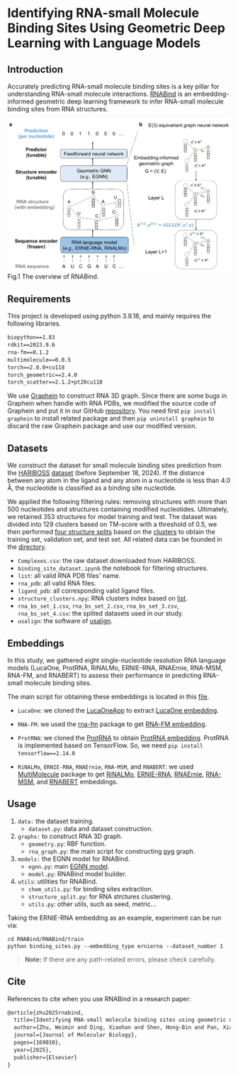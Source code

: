 # Identifying RNA-small Molecule Binding Sites Using Geometric Deep Learning with Language Models
## Introduction
Accurately predicting RNA-small molecule binding sites is a key pillar for understanding RNA-small molecule interactions.
[RNABind](https://www.sciencedirect.com/science/article/pii/S0022283625000762) is an embedding-informed geometric deep learning framework to infer RNA-small molecule binding sites from RNA structures.

![overview](https://github.com/jaminzzz/RNABind/blob/main/RNABind.png)
Fig.1 The overview of RNABind.
## Requirements
This project is developed using python 3.9.18, and mainly requires the following libraries.
```txt
biopython==1.83
rdkit==2023.9.6
rna-fm==0.1.2 
multimolecule==0.0.5
torch==2.0.0+cu118
torch_geometric==2.4.0
torch_scatter==2.1.2+pt20cu118
```
We use [Graphein](https://github.com/a-r-j/graphein) to construct RNA 3D graph. Since there are some bugs in Graphein when handle with RNA PDBs, we modified the source code of Graphein and put it in our GitHub [repository](https://github.com/jaminzzz/RNABind/tree/main/Graphein). You need first `pip install graphein` to install related package and then `pip uninstall graphein` to discard the raw Graphein package and use our modified version.
## Datasets
We construct the dataset for small molecule binding sites prediction from the [HARIBOSS](https://hariboss.pasteur.cloud/) [dataset](https://hariboss.pasteur.cloud/complexes/?format=csv) (before September 18, 2024). If the distance between any atom in the ligand and any atom in a nucleotide is less than 4.0 Å, the nucleotide is classified as a binding site nucleotide. 

We applied the following filtering rules: removing structures with more than 500 nucleotides and structures containing modified nucleotides. Ultimately, we retained 353 structures for model training and test. The dataset was divided into 129 clusters based on TM-score with a threshold of 0.5, we then performed [four structure splits](https://github.com/jaminzzz/RNABind/blob/main/bs_data/rna_bs_set_1.csv) based on the [clusters](https://github.com/jaminzzz/RNABind/blob/main/bs_data/structure_clusters.npy) to obtain the training set, validation set, and test set. All related data can be founded in the [directory](https://github.com/jaminzzz/RNABind/tree/main/bs_data).
- `Complexes.csv`: the raw dataset downloaded from HARIBOSS.
- `binding_site_dataset.ipynb` the notebook for filtering structures.
- `list`: all valid RNA PDB files' name.
- `rna_pdb`: all valid RNA files.
- `ligand_pdb`: all corresponding valid ligand files.
- `structure_clusters.npy`: RNA clusters index based on [list](https://github.com/jaminzzz/RNABind/blob/main/bs_data/list).
- `rna_bs_set_1.csv`, `rna_bs_set_2.csv`, `rna_bs_set_3.csv`, `rna_bs_set_4.csv`: the splited datasets used in our study.
- `usalign`: the software of [usalign](usalign).

## Embeddings
In this study, we gathered eight single-nucleotide resolution RNA language models (LucaOne, ProtRNA, RiNALMo, ERNIE-RNA, RNAErnie, RNA-MSM, RNA-FM, and RNABERT) to assess their performance in predicting RNA-small molecule binding sites.

The main script for obtaining these embeddings is located in this [file](https://github.com/jaminzzz/RNABind/blob/main/Graphein/graphein/rna/features/sequence/embeddings.py).

- `LucaOne`: we cloned the [LucaOneApp](https://github.com/LucaOne/LucaOneApp) to extract [LucaOne embedding](https://github.com/jaminzzz/RNABind/blob/main/Graphein/graphein/rna/features/sequence/embeddings.py#L166).

- `RNA-FM`: we used the [rna-fm](rna-fm) package to get [RNA-FM embedding](https://github.com/jaminzzz/RNABind/blob/main/Graphein/graphein/rna/features/sequence/embeddings.py#L115).

- `ProtRNA`: we cloned the [ProtRNA](https://github.com/roxie-zhang/ProtRNA) to obtain [ProtRNA embedding](https://github.com/jaminzzz/RNABind/blob/main/Graphein/graphein/rna/features/sequence/embeddings.py#L263). ProtRNA is implemented based on TensorFlow. So, we need `pip install tensorflow==2.14.0`

- `RiNALMo`, `ERNIE-RNA`, `RNAErnie`, `RNA-MSM`, and `RNABERT`: we used [MultiMolecule](https://github.com/DLS5-Omics/multimolecule) package to get [RiNALMo](https://github.com/jaminzzz/RNABind/blob/main/Graphein/graphein/rna/features/sequence/embeddings.py#L487), [ERNIE-RNA](https://github.com/jaminzzz/RNABind/blob/main/Graphein/graphein/rna/features/sequence/embeddings.py#L286), [RNAErnie](https://github.com/jaminzzz/RNABind/blob/main/Graphein/graphein/rna/features/sequence/embeddings.py#L353), [RNA-MSM](https://github.com/jaminzzz/RNABind/blob/main/Graphein/graphein/rna/features/sequence/embeddings.py#L554), and [RNABERT](https://github.com/jaminzzz/RNABind/blob/main/Graphein/graphein/rna/features/sequence/embeddings.py#L420) embeddings.

## Usage
1. `data:` the dataset training.
	- `dataset.py`: data and dataset construction.
2. `graphs:` to construct RNA 3D graph.
    - `geometry.py`: RBF function.
    - `rna_graph.py`: the main script for constructing [pyg](https://pytorch-geometric.readthedocs.io) graph.
3. `models:` the EGNN model for RNABind.
    - `egnn.py`: main [EGNN model](https://github.com/vgsatorras/egnn/blob/main/models/egnn_clean/egnn_clean.py).
    - `model.py`: RNABind model builder.
4. `utils`: utilities for RNABind.
    - `chem_utils.py`: for binding sites extraction.
    - `structure_split.py`: for RNA strctures clustering.
    - `utils.py`: other utils, such as seed, metric...


Taking the ERNIE-RNA embedding as an example, experiment can be run via:
```shell
cd RNABind/RNABind/train
python binding_sites.py --embedding_type ernierna --dataset_number 1
```
> **Note:** If there are any path-related errors, please check carefully.

## Cite
References to cite when you use RNABind in a research paper:
```txt
@article{zhu2025rnabind,
  title={Identifying RNA-small molecule binding sites using geometric deep learning with language models},
  author={Zhu, Weimin and Ding, Xiaohan and Shen, Hong-Bin and Pan, Xiaoyong},
  journal={Journal of Molecular Biology},
  pages={169010},
  year={2025},
  publisher={Elsevier}
}
```


